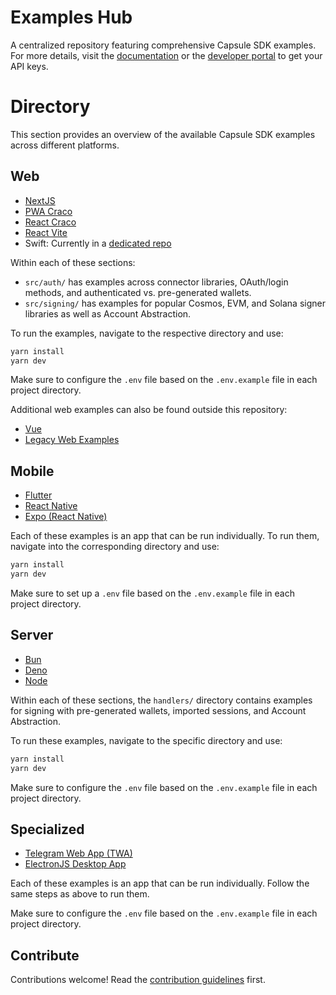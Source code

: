 # Examples Hub

A centralized repository featuring comprehensive Capsule SDK examples. For more details, visit the
[documentation](https://docs.usecapsule.com/welcome) or the [developer portal](https://developer.usecapsule.com/) to get
your API keys.

# Directory

This section provides an overview of the available Capsule SDK examples across different platforms.

## Web

- [NextJS](./web/with-nextjs)
- [PWA Craco](./web/with-pwa-craco)
- [React Craco](./web/with-react-craco)
- [React Vite](./web/with-react-vite)
- Swift: Currently in a [dedicated repo](https://github.com/capsule-org/swift-sdk-example)

Within each of these sections:

- `src/auth/` has examples across connector libraries, OAuth/login methods, and authenticated vs. pre-generated wallets.
- `src/signing/` has examples for popular Cosmos, EVM, and Solana signer libraries as well as Account Abstraction.

To run the examples, navigate to the respective directory and use:

```bash
yarn install
yarn dev
```

Make sure to configure the `.env` file based on the `.env.example` file in each project directory.

Additional web examples can also be found outside this repository:

- [Vue](https://github.com/capsule-org/vue-example)
- [Legacy Web Examples](https://github.com/capsule-org/react-integration-examples)

## Mobile

- [Flutter](./mobile/with-flutter)
- [React Native](./mobile/with-react-native)
- [Expo (React Native)](./mobile/with-expo)

Each of these examples is an app that can be run individually. To run them, navigate into the corresponding directory
and use:

```bash
yarn install
yarn dev
```

Make sure to set up a `.env` file based on the `.env.example` file in each project directory.

## Server

- [Bun](./server/with-bun)
- [Deno](./server/with-deno)
- [Node](./server/with-node)

Within each of these sections, the `handlers/` directory contains examples for signing with pre-generated wallets,
imported sessions, and Account Abstraction.

To run these examples, navigate to the specific directory and use:

```bash
yarn install
yarn dev
```

Make sure to configure the `.env` file based on the `.env.example` file in each project directory.

## Specialized

- [Telegram Web App (TWA)](./specialized/with-telegram-web-app)
- [ElectronJS Desktop App](./specialized/with-electron)

Each of these examples is an app that can be run individually. Follow the same steps as above to run them.

Make sure to configure the `.env` file based on the `.env.example` file in each project directory.

## Contribute 
Contributions welcome! Read the [contribution guidelines](https://github.com/capsule-org/awesome-capsule/blob/main/CONTRIBUTING.md) first.
